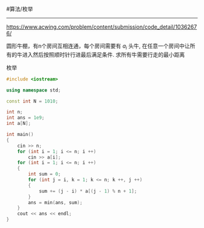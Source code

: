 #算法/枚举 

---
https://www.acwing.com/problem/content/submission/code_detail/10362676/

圆形牛棚，有n个房间互相连通，每个房间需要有 $a_i$  头牛, 在任意一个房间中让所有的牛进入然后按照顺时针行进最后满足条件. 求所有牛需要行走的最小距离


枚举


```CPP
#include <iostream>

using namespace std;

const int N = 1010;

int n;
int ans = 1e9;
int a[N];

int main()
{
    cin >> n;
    for (int i = 1; i <= n; i ++)
        cin >> a[i];
    for (int i = 1; i <= n; i ++)
    {
        int sum = 0;
        for (int j = i, k = 1; k <= n; k ++, j ++)
        {
            sum += (j - i) * a[(j - 1) % n + 1];
        }
        ans = min(ans, sum);
    }
    cout << ans << endl;
}
```